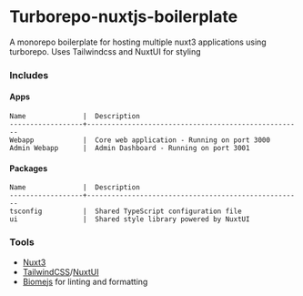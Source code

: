 # Turborepo-nuxtjs-boilerplate

A monorepo boilerplate for hosting multiple nuxt3 applications using turborepo. Uses Tailwindcss and NuxtUI for styling

### Includes
#### Apps

```
Name              |  Description
------------------+-----------------------------------------------------
Webapp            |  Core web application - Running on port 3000
Admin Webapp      |  Admin Dashboard - Running on port 3001
```

#### Packages
```
Name              |  Description
------------------+-----------------------------------------------------
tsconfig          |  Shared TypeScript configuration file
ui                |  Shared style library powered by NuxtUI
```

### Tools
- [Nuxt3](https://nuxt.com/)
- [TailwindCSS](https://tailwindcss.com/)/[NuxtUI](https://ui.nuxt.com/getting-started)
- [Biomejs](https://biomejs.dev/) for linting and formatting